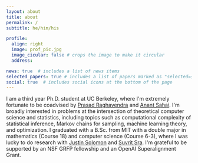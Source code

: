 ```yaml
---
layout: about
title: about
permalink: /
subtitle: he/him/his

profile:
  align: right
  image: prof_pic.jpg
  image_cicular: false # crops the image to make it circular
  address:

news: true  # includes a list of news items
selected_papers: true # includes a list of papers marked as "selected={true}"
social: true  # includes social icons at the bottom of the page
---
```


I am a third year Ph.D. student at UC Berkeley, where I'm extremely fortunate to be coadvised by [Prasad Raghavendra](http://people.eecs.berkeley.edu/~prasad/) and [Anant Sahai](https://www2.eecs.berkeley.edu/Faculty/Homepages/sahai.html). I'm broadly interested in problems at the intersection of theoretical computer science and statistics, including topics such as computational complexity of statistical inference, Markov chains for sampling, machine learning theory, and optimization. I graduated with a B.Sc. from MIT with a double major in mathematics (Course 18) and computer science (Course 6-3), where I was lucky to do research with [Justin Solomon](https://people.csail.mit.edu/jsolomon/) and [Suvrit Sra](https://optml.mit.edu/). I'm grateful to be supported by an NSF GRFP fellowship and an OpenAI Superalignment Grant.
